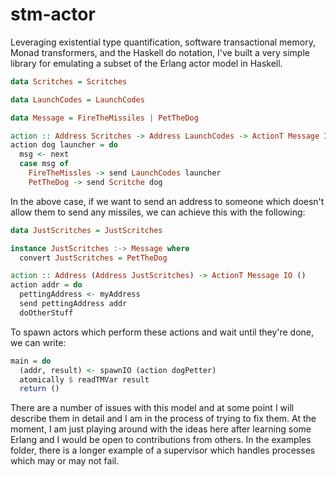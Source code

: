 # stm-actor

Leveraging existential type quantification, software transactional memory, Monad
transformers, and the Haskell do notation, I've built a very simple library for
emulating a subset of the Erlang actor model in Haskell.

```haskell
data Scritches = Scritches

data LaunchCodes = LaunchCodes

data Message = FireTheMissiles | PetTheDog

action :: Address Scritches -> Address LaunchCodes -> ActionT Message IO ()
action dog launcher = do
  msg <- next
  case msg of
    FireTheMissles -> send LaunchCodes launcher
    PetTheDog -> send Scritche dog
```

In the above case, if we want to send an address to someone which doesn't allow
them to send any missiles, we can achieve this with the following:

```haskell
data JustScritches = JustScritches

instance JustScritches :-> Message where
  convert JustScritches = PetTheDog

action :: Address (Address JustScritches) -> ActionT Message IO ()
action addr = do
  pettingAddress <- myAddress
  send pettingAddress addr
  doOtherStuff
```

To spawn actors which perform these actions and wait until they're done,
we can write:

```haskell
main = do
  (addr, result) <- spawnIO (action dogPetter)
  atomically $ readTMVar result
  return ()
```

There are a number of issues with this model and at some point I will describe
them in detail and I am in the process of trying to fix them. At the moment, I am just playing around with
the ideas here after learning some Erlang and I would be open to contributions from others.
In the examples folder, there is a longer example of a supervisor which handles processes
which may or may not fail.
